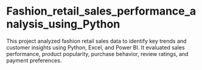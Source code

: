 # Fashion_retail_sales_performance_analysis_using_Python
This project analyzed fashion retail sales data to identify key trends and customer insights using Python, Excel, and Power BI. It evaluated sales performance, product popularity, purchase behavior, review ratings, and payment preferences. 
